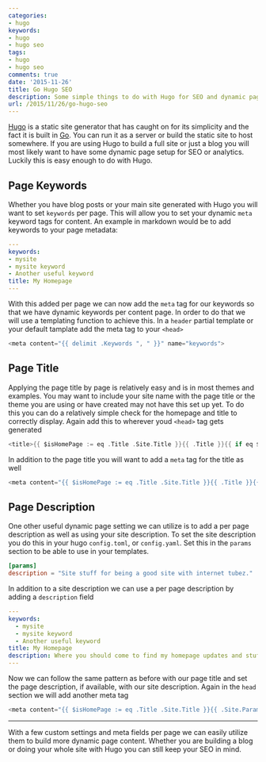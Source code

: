 ```yaml
---
categories:
- hugo
keywords:
- hugo
- hugo seo
tags:
- hugo
- hugo seo
comments: true
date: '2015-11-26'
title: Go Hugo SEO
description: Some simple things to do with Hugo for SEO and dynamic page content
url: /2015/11/26/go-hugo-seo
---
```


[Hugo](http://gohugo.io) is a static site generator that has caught on for its
simplicity and the fact it is built in [Go](https://golang.org/). You can run
it as a server or build the static site to host somewhere. If you are using
Hugo to build a full site or just a blog you will most likely want to have some
dynamic page setup for SEO or analytics. Luckily this is easy enough to do
with Hugo.
<!--more-->

## Page Keywords

Whether you have blog posts or your main site generated with Hugo you will want
to set `keywords` per page. This will allow you to set your dynamic `meta`
keyword tags for content. An example in markdown would be to add keywords
to your page metadata:

```yaml
---
keywords:
- mysite
- mysite keyword
- Another useful keyword
title: My Homepage
---
```

With this added per page we can now add the `meta` tag for our keywords so that
we have dynamic keywords per content page. In order to do that we will use a
templating function to achieve this. In a `header` partial template or your
default tamplate add the meta tag to your `<head>`

```go
<meta content="{{ delimit .Keywords ", " }}" name="keywords">
```

## Page Title

Applying the page title by page is relatively easy and is in most themes and
examples. You may want to include your site name with the page title or the
theme you are using or have created may not have this set up yet. To do this
you can do a relatively simple check for the homepage and title to correctly
display. Again add this to wherever youd `<head>` tag gets generated

```go
<title>{{ $isHomePage := eq .Title .Site.Title }}{{ .Title }}{{ if eq $isHomePage false }} - {{ .Site.Title }}{{ end }}</title>
```

In addition to the page title you will want to add a `meta` tag for the title
as well

```go
<meta content="{{ $isHomePage := eq .Title .Site.Title }}{{ .Title }}{{ if eq $isHomePage false }} - {{ .Site.Title }}{{ end }}" property="og:title">
```

## Page Description

One other useful dynamic page setting we can utilize is to add a per page
description as well as using your site description. To set the site description
you do this in your hugo `config.toml`, or `config.yaml`. Set this in the
`params` section to be able to use in your templates.

```toml
[params]
description = "Site stuff for being a good site with internet tubez."
```

In addition to a site description we can use a per page description by adding
a `description` field

```yaml
---
keywords:
  - mysite
  - mysite keyword
  - Another useful keyword
title: My Homepage
description: Where you should come to find my homepage updates and stuff
---
```

Now we can follow the same pattern as before with our page title and set the
page description, if available, with our site description. Again in the `head`
section we will add another meta tag

```go
<meta content="{{ $isHomePage := eq .Title .Site.Title }}{{ .Site.Params.description }}{{ if eq $isHomePage false }} - {{ .Description }}{{ end }}" property="og:description">
```

---

With a few custom settings and meta fields per page we can easily utilize them
to build more dynamic page content. Whether you are building a blog or doing
your whole site with Hugo you can still keep your SEO in mind.
